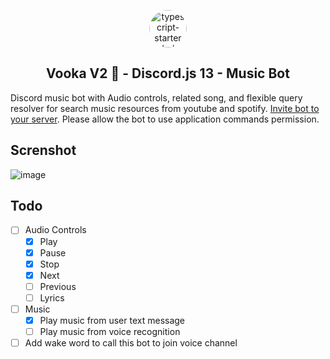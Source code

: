 <p align="center">
<img width="60" alt="typescript-starter dark logo" src="https://user-images.githubusercontent.com/26916086/134764405-6b2ad70b-45aa-4310-b196-deb471292342.png" style="max-width:100%;border-radius: 50px;">
<h2 align="center">Vooka V2 🧃 - Discord.js 13 - Music Bot</h2>
</p>

Discord music bot with Audio controls, related song, and flexible query resolver for search music resources from youtube and spotify.
[Invite bot to your server](https://discord.com/api/oauth2/authorize?client_id=857320531405701120&permissions=0&scope=bot%20applications.commands). Please allow the bot to use application commands permission.

## Screnshot

![image](https://user-images.githubusercontent.com/26916086/135719326-5f25a0ca-5ae6-455b-8ddc-3433339f3014.png)

## Todo

- [ ] Audio Controls
  - [x] Play
  - [x] Pause
  - [x] Stop
  - [x] Next
  - [ ] Previous
  - [ ] Lyrics
- [ ] Music
  - [x] Play music from user text message
  - [ ] Play music from voice recognition
- [ ] Add wake word to call this bot to join voice channel
